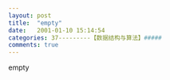 ```yaml
---
layout: post
title:  "empty"
date:   2001-01-10 15:14:54
categories: 37---------【数据结构与算法】#####
comments: true
---
```

empty
